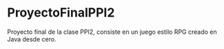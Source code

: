 ProyectoFinalPPI2
=================

Proyecto final de la clase PPI2, consiste en un juego estilo RPG creado en Java desde cero.
